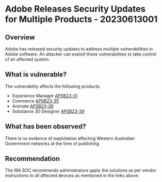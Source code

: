 # Adobe Releases Security Updates for Multiple Products - 20230613001

## Overview

Adobe has released security updates to address multiple vulnerabilities in Adobe software. An attacker can exploit these vulnerabilities to take control of an affected system.

## What is vulnerable?

The vulnerability affects the following products:
-   Experience Manager [APSB23-31](https://helpx.adobe.com/security/products/experience-manager/apsb23-31.html "Security updates available for Adobe Experience Manager | APSB23-31")
-   Commerce [APSB23-35](https://helpx.adobe.com/security/products/magento/apsb23-35.html "Security update available for Adobe Commerce | APSB23-35")
-   Animate [APSB23-36](https://helpx.adobe.com/security/products/animate/apsb23-36.html "Security updates available for Adobe Animate | APSB23-36")
-   Substance 3D Designer [APSB23-39](https://helpx.adobe.com/security/products/substance3d_designer/apsb23-39.html "Security updates available for Substance 3D Designer | APSB23-39")

## What has been observed?

There is no evidence of exploitation affecting Western Australian Government networks at the time of publishing

## Recommendation

The WA SOC recommends administrators apply the solutions as per vendor instructions to all affected devices as mentioned in the links above.

